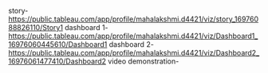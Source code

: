 story-https://public.tableau.com/app/profile/mahalakshmi.d4421/viz/story_16976088826110/Story1
dashboard 1- https://public.tableau.com/app/profile/mahalakshmi.d4421/viz/Dashboard1_16976060445610/Dashboard1
dashboard 2- https://public.tableau.com/app/profile/mahalakshmi.d4421/viz/Dashboard2_16976061477410/Dashboard2
video demonstration- 
